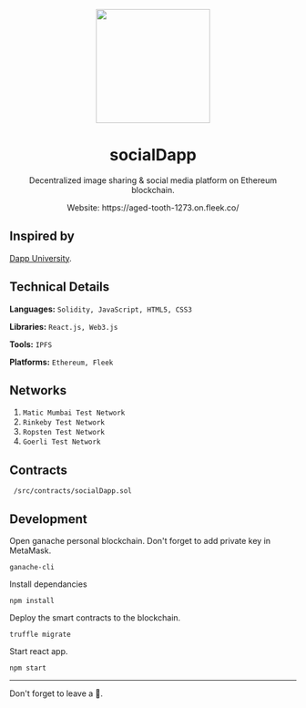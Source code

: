 <p align="center">
  <img align="center" src="https://github.com/victorphoenix3/socialDapp/blob/main/src/logo.jpg" width="200" height="200"></img>
</p>

<h1 align="center">socialDapp</h1>

<p aign="center">
  <p align="center">Decentralized image sharing & social media platform on Ethereum blockchain.</p>
  <p align="center">Website: <a href="https://aged-tooth-1273.on.fleek.co/"></a>https://aged-tooth-1273.on.fleek.co/</p>
</p>

## Inspired by
[Dapp University](https://www.youtube.com/channel/UCY0xL8V6NzzFcwzHCgB8orQ).

## Technical Details
**Languages:**
```Solidity, JavaScript, HTML5, CSS3```

**Libraries:** 
```React.js, Web3.js```

**Tools:** 
```IPFS```

**Platforms:** 
```Ethereum, Fleek```

## Networks
1. ```Matic Mumbai Test Network```
2. ```Rinkeby Test Network```
3. ```Ropsten Test Network```
4. ```Goerli Test Network```

## Contracts
` /src/contracts/socialDapp.sol`

## Development
Open ganache personal blockchain. Don't forget to add private key in MetaMask.

```
ganache-cli
```

Install dependancies

```
npm install
```

Deploy the smart contracts to the blockchain.

```
truffle migrate
```

Start react app.

```
npm start
```

<hr>

Don't forget to leave a 🌟.
